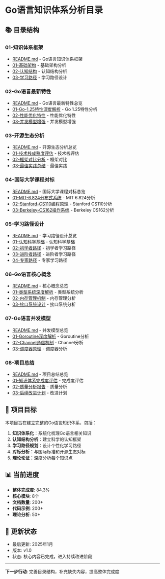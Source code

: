 # Go语言知识体系分析目录

## 📚 **目录结构**

### **01-知识体系框架**

- [README.md](01-知识体系框架/README.md) - Go语言知识体系框架
- [01-基础架构](01-知识体系框架/01-基础架构/) - 基础架构分析
- [02-认知结构](01-知识体系框架/02-认知结构/) - 认知结构分析
- [03-学习路径](01-知识体系框架/03-学习路径/) - 学习路径设计

### **02-Go语言最新特性**

- [README.md](02-Go语言最新特性/README.md) - Go语言最新特性总览
- [01-Go-1.25特性深度解析](02-Go语言最新特性/01-Go-1.25特性深度解析/) - Go 1.25特性分析
- [02-性能优化特性](02-Go语言最新特性/02-性能优化特性/) - 性能优化特性
- [03-并发模型增强](02-Go语言最新特性/03-并发模型增强/) - 并发模型增强

### **03-开源生态分析**

- [README.md](03-开源生态分析/README.md) - 开源生态分析总览
- [01-技术栈成熟度评估](03-开源生态分析/01-技术栈成熟度评估/) - 技术栈评估
- [02-框架对比分析](03-开源生态分析/02-框架对比分析/) - 框架对比
- [03-最佳实践总结](03-开源生态分析/03-最佳实践总结/) - 最佳实践

### **04-国际大学课程对标**

- [README.md](04-国际大学课程对标/README.md) - 国际大学课程对标总览
- [01-MIT-6.824分布式系统](04-国际大学课程对标/01-MIT-6.824分布式系统/) - MIT 6.824分析
- [02-Stanford-CS110编程原理](04-国际大学课程对标/02-Stanford-CS110编程原理/) - Stanford CS110分析
- [03-Berkeley-CS162操作系统](04-国际大学课程对标/03-Berkeley-CS162操作系统/) - Berkeley CS162分析

### **05-学习路径设计**

- [README.md](05-学习路径设计/README.md) - 学习路径设计总览
- [01-认知科学基础](05-学习路径设计/01-认知科学基础/) - 认知科学基础
- [02-初学者路径](05-学习路径设计/02-初学者路径/) - 初学者学习路径
- [03-进阶者路径](05-学习路径设计/03-进阶者路径/) - 进阶者学习路径
- [04-专家路径](05-学习路径设计/04-专家路径/) - 专家学习路径

### **06-Go语言核心概念**

- [README.md](06-Go语言核心概念/README.md) - 核心概念总览
- [01-类型系统深度解析](06-Go语言核心概念/01-类型系统深度解析/) - 类型系统分析
- [02-内存管理机制](06-Go语言核心概念/02-内存管理机制/) - 内存管理分析
- [03-接口系统设计](06-Go语言核心概念/03-接口系统设计/) - 接口系统分析

### **07-Go语言并发模型**

- [README.md](07-Go语言并发模型/README.md) - 并发模型总览
- [01-Goroutine深度解析](07-Go语言并发模型/01-Goroutine深度解析/) - Goroutine分析
- [02-Channel通信机制](07-Go语言并发模型/02-Channel通信机制/) - Channel分析
- [03-调度器原理](07-Go语言并发模型/03-调度器原理/) - 调度器分析

### **08-项目总结**

- [README.md](08-项目总结/README.md) - 项目总结总览
- [01-知识体系完成度评估](08-项目总结/01-知识体系完成度评估/) - 完成度评估
- [02-质量分析报告](08-项目总结/02-质量分析报告/) - 质量分析
- [03-后续改进计划](08-项目总结/03-后续改进计划/) - 改进计划

## 🎯 **项目目标**

本项目旨在建立完整的Go语言知识体系，包括：

1. **知识体系化**：系统化梳理Go语言相关知识
2. **认知结构分析**：建立科学的认知框架
3. **学习路径规划**：设计个性化学习路径
4. **对标分析**：与国际标准和开源生态对标
5. **理论论证**：深度分析每个知识点

## 📊 **当前进度**

- **整体完成度**: 84.3%
- **核心模块**: 8个
- **文档数量**: 200+
- **代码示例**: 200+
- **理论分析**: 50+

## 🔄 **更新状态**

- 最后更新: 2025年1月
- 版本: v1.0
- 状态: 核心内容已完成，进入持续改进阶段

---

**下一步行动**: 完善目录结构，补充缺失内容，提高整体完成度
